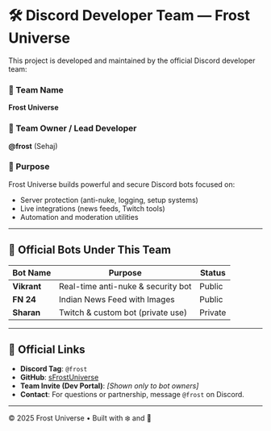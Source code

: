 # 🛠️ Discord Developer Team — Frost Universe

This project is developed and maintained by the official Discord developer team:

### 👥 Team Name
**Frost Universe**

### 🧊 Team Owner / Lead Developer
**@frost** (Sehaj)

### 📌 Purpose
Frost Universe builds powerful and secure Discord bots focused on:
- Server protection (anti-nuke, logging, setup systems)
- Live integrations (news feeds, Twitch tools)
- Automation and moderation utilities

---

## 🤖 Official Bots Under This Team

| Bot Name        | Purpose                            | Status     |
|----------------|-------------------------------------|------------|
| **Vikrant**     | Real-time anti-nuke & security bot | Public     |
| **FN 24**       | Indian News Feed with Images       | Public     |
| **Sharan**      | Twitch & custom bot (private use)  | Private    |

---

## 🔗 Official Links

- **Discord Tag**: `@frost`
- **GitHub**: [sFrostUniverse](https://github.com/sFrostUniverse)
- **Team Invite (Dev Portal)**: *[Shown only to bot owners]*  
- **Contact**: For questions or partnership, message `@frost` on Discord.

---

© 2025 Frost Universe • Built with ❄️ and 💙
